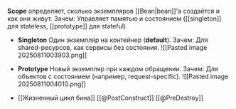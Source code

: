 **Scope** определяет, сколько экземпляров [[Bean|bean]]'а создаётся и как они живут.
Зачем: Управляет памятью и состоянием ([[singleton]] для stateless, [[prototype]] для stateful).


- **Singleton**
Один экземпляр на контейнер (**default**). Зачем: Для shared-ресурсов, как сервисы без состояния.
![[Pasted image 20250811003903.png]]


- **Prototype**
Новый экземпляр при каждом обращении. Зачем: Для объектов с состоянием (например, request-specific).
![[Pasted image 20250811004010.png]]

- [[Жизненный цикл бина]]
[[@PostConstruct]]
[[@PreDestroy]]
